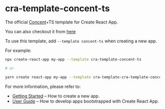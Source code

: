 # cra-template-concent-ts

The official [Concent](https://github.com/concentjs/concent)+TS template for Create React App.

You can also checkout it from [here](https://github.com/concentjs/cra-project-concent-ts)

To use this template, add `--template concent-ts` when creating a new app.

For example:

```sh
npx create-react-app my-app --template cra-template-concent-ts

# or

yarn create react-app my-app --template cra-template-cra-template-concent-ts
```

For more information, please refer to:

- [Getting Started](https://create-react-app.dev/docs/getting-started) – How to create a new app.
- [User Guide](https://create-react-app.dev) – How to develop apps bootstrapped with Create React App.

